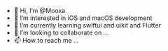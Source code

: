 - 👋 Hi, I’m @Mooxa
- 👀 I’m interested in iOS and macOS development
- 🌱 I’m currently learning swiftui and uikit and Flutter
- 💞️ I’m looking to collaborate on ...
- 📫 How to reach me ...

<!---
Mooxa/Mooxa is a ✨ special ✨ repository because its `README.md` (this file) appears on your GitHub profile.
You can click the Preview link to take a look at your changes.
--->
